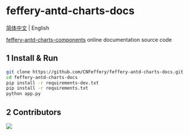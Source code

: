# feffery-antd-charts-docs

[简体中文](./README.md) | English

<a href='https://github.com/CNFeffery/feffery-antd-charts-components' target='_blank'>feffery-antd-charts-components</a> online documentation source code

## 1 Install & Run

```bash
git clone https://github.com/CNFeffery/feffery-antd-charts-docs.git
cd feffery-antd-charts-docs
pip install -r requirements-dev.txt
pip install -r requirements.txt
python app.py
```

## 2 Contributors

<a href = "https://github.com/CNFeffery/feffery-antd-charts-docs/graphs/contributors">
  <img src = "https://contrib.rocks/image?repo=CNFeffery/feffery-antd-charts-docs"/>
</a>
